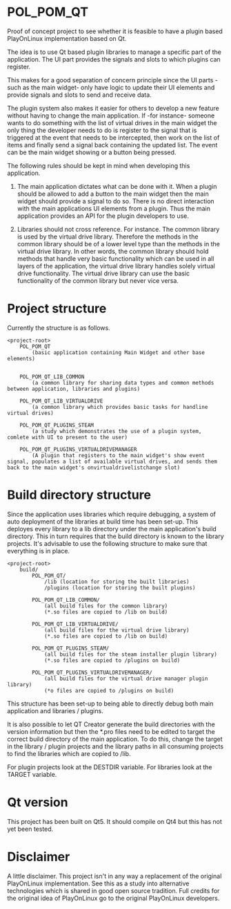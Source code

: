 # POL_POM_QT
Proof of concept project to see whether it is feasible to have a plugin based PlayOnLinux implementation based on Qt.

The idea is to use Qt based plugin libraries to manage a specific part of the application. The UI part provides the signals and slots to which plugins can register.

This makes for a good separation of concern principle since the UI parts -such as the main widget- only have logic to update their UI elements and provide signals and slots to send and receive data.

The plugin system also makes it easier for others to develop a new feature without having to change the main application. If -for instance- someone wants to do something with the list of virtual drives in the main widget the only thing the developer needs to do is register to the signal that is triggered at the event that needs to be intercepted, then work on the list of items and finally send a signal back containing the updated list. The event can be the main widget showing or a button being pressed.

The following rules should be kept in mind when developing this application.

1. The main application dictates what can be done with it. When a plugin should be allowed to add a button to the main widget then the main widget should provide a signal to do so. There is no direct interaction with the main applications UI elements from a plugin. Thus the main application provides an API for the plugin developers to use.

2. Libraries should not cross reference. For instance. The common library is used by the virtual drive library. Therefore the methods in the common library should be of a lower level type than the methods in the virtual drive library. In other words, the common library should hold methods that handle very basic functionality which can be used in all layers of the application, the virtual drive library handles solely virtual drive functionality. The virtual drive library can use the basic functionality of the common library but never vice versa.

# Project structure
Currently the structure is as follows.

	<project-root>
		POL_POM_QT 
			(basic application containing Main Widget and other base elements)
		
  
		POL_POM_QT_LIB_COMMON
			(a common library for sharing data types and common methods between application, libraries and plugins)

		POL_POM_QT_LIB_VIRTUALDRIVE 
			(a common library which provides basic tasks for handline virtual drives)

		POL_POM_QT_PLUGINS_STEAM
			(a study which demonstrates the use of a plugin system, comlete with UI to present to the user)
  
		POL_POM_QT_PLUGINS_VIRTUALDRIVEMANAGER
			(A plugin that registers to the main widget's show event signal, populates a list of available virtual drives, and sends them back to the main widget's onvirtualdrivelistchange slot)

# Build directory structure
Since the application uses libraries which require debugging, a system of auto deployment of the libraries at build time has been set-up. This deployes every library to a lib directory under the main application's build directory. This in turn requires that the build directory is known to the library projects. It's advisable to use the following structure to make sure that everything is in place. 

	<project-root>
		build/
			POL_POM_QT/
				/lib (location for storing the built libraries)
				/plugins (location for storing the built plugins)
  
			POL_POM_QT_LIB_COMMON/
				(all build files for the common library)
				(*.so files are copied to /lib on build)

			POL_POM_QT_LIB_VIRTUALDRIVE/
				(all build files for the virtual drive library)
				(*.so files are copied to /lib on build)

			POL_POM_QT_PLUGINS_STEAM/
				(all build files for the steam installer plugin library)
				(*.so files are copied to /plugins on build)
  
			POL_POM_QT_PLUGINS_VIRTUALDRIVEMANAGER/
				(all build files for the virtual drive manager plugin library)
				(*o files are copied to /plugins on build)

This structure has been set-up to being able to directly debug both main application and libraries / plugins.

It is also possible to let QT Creator generate the build directories with the version information but then the *.pro files need to be edited to target the correct build directory of the main application. To do this, change the target in the library / plugin projects and the library paths in all consuming projects to find the libraries which are copied to /lib.

For plugin projects look at the DESTDIR variable. For libraries look at the TARGET variable.

# Qt version
This project has been built on Qt5. It should compile on Qt4 but this has not yet been tested.

# Disclaimer
A little disclaimer. This project isn't in any way a replacement of the original PlayOnLinux implementation. See this as a study into alternative technologies which is shared in good open source tradition. Full credits for the original idea of PlayOnLinux go to the original PlayOnLinux developers. 
